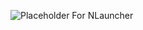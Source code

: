 ![Placeholder For NLauncher](https://user-images.githubusercontent.com/51213244/188290302-be22ce95-594e-4012-8727-0187b9fb7a7a.png)
